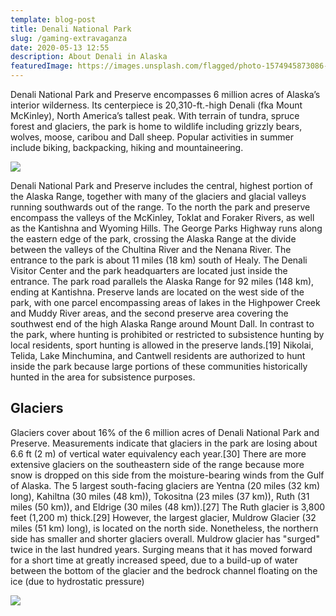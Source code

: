 ```yaml
---
template: blog-post
title: Denali National Park
slug: /gaming-extravaganza
date: 2020-05-13 12:55
description: About Denali in Alaska
featuredImage: https://images.unsplash.com/flagged/photo-1574945873086-c374f73867ad?ixlib=rb-4.0.3&ixid=MnwxMjA3fDB8MHxwaG90by1wYWdlfHx8fGVufDB8fHx8&auto=format&fit=crop&w=1331&q=80
---
```


Denali National Park and Preserve encompasses 6 million acres of Alaska’s interior wilderness. Its centerpiece is 20,310-ft.-high Denali (fka Mount McKinley), North America’s tallest peak. With terrain of tundra, spruce forest and glaciers, the park is home to wildlife including grizzly bears, wolves, moose, caribou and Dall sheep. Popular activities in summer include biking, backpacking, hiking and mountaineering. 

![](https://images.unsplash.com/photo-1624469924543-29fb2fc2a731?ixlib=rb-4.0.3&ixid=MnwxMjA3fDB8MHxwaG90by1wYWdlfHx8fGVufDB8fHx8&auto=format&fit=crop&w=1170&q=80)

Denali National Park and Preserve includes the central, highest portion of the Alaska Range, together with many of the glaciers and glacial valleys running southwards out of the range. To the north the park and preserve encompass the valleys of the McKinley, Toklat and Foraker Rivers, as well as the Kantishna and Wyoming Hills. The George Parks Highway runs along the eastern edge of the park, crossing the Alaska Range at the divide between the valleys of the Chultina River and the Nenana River. The entrance to the park is about 11 miles (18 km) south of Healy. The Denali Visitor Center and the park headquarters are located just inside the entrance. The park road parallels the Alaska Range for 92 miles (148 km), ending at Kantishna. Preserve lands are located on the west side of the park, with one parcel encompassing areas of lakes in the Highpower Creek and Muddy River areas, and the second preserve area covering the southwest end of the high Alaska Range around Mount Dall. In contrast to the park, where hunting is prohibited or restricted to subsistence hunting by local residents, sport hunting is allowed in the preserve lands.[19] Nikolai, Telida, Lake Minchumina, and Cantwell residents are authorized to hunt inside the park because large portions of these communities historically hunted in the area for subsistence purposes.

## Glaciers
Glaciers cover about 16% of the 6 million acres of Denali National Park and Preserve. Measurements indicate that glaciers in the park are losing about 6.6 ft (2 m) of vertical water equivalency each year.[30] There are more extensive glaciers on the southeastern side of the range because more snow is dropped on this side from the moisture-bearing winds from the Gulf of Alaska. The 5 largest south-facing glaciers are Yentna (20 miles (32 km) long), Kahiltna (30 miles (48 km)), Tokositna (23 miles (37 km)), Ruth (31 miles (50 km)), and Eldrige (30 miles (48 km)).[27] The Ruth glacier is 3,800 feet (1,200 m) thick.[29] However, the largest glacier, Muldrow Glacier (32 miles (51 km) long), is located on the north side. Nonetheless, the northern side has smaller and shorter glaciers overall. Muldrow glacier has "surged" twice in the last hundred years. Surging means that it has moved forward for a short time at greatly increased speed, due to a build-up of water between the bottom of the glacier and the bedrock channel floating on the ice (due to hydrostatic pressure)

![](https://images.unsplash.com/photo-1649770030606-f42566b3f322?ixlib=rb-4.0.3&ixid=MnwxMjA3fDB8MHxwaG90by1wYWdlfHx8fGVufDB8fHx8&auto=format&fit=crop&w=1170&q=80)